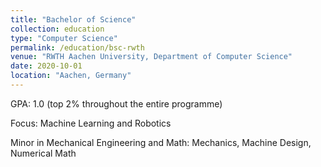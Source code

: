 ```yaml
---
title: "Bachelor of Science"
collection: education
type: "Computer Science"
permalink: /education/bsc-rwth
venue: "RWTH Aachen University, Department of Computer Science"
date: 2020-10-01
location: "Aachen, Germany"
---
```


GPA: 1.0 (top 2\% throughout the entire programme)

Focus: Machine Learning and Robotics

Minor in Mechanical Engineering and Math: Mechanics, Machine Design, Numerical Math